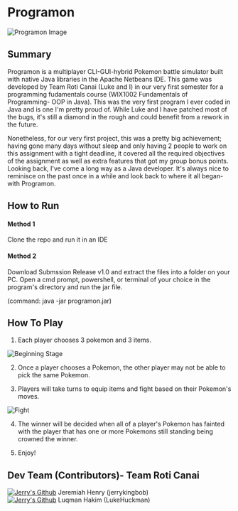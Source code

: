 # Programon 
![Programon Image](https://raw.githubusercontent.com/jerrykingbob/Programon/master/Programon.png)

## Summary
  Programon is a multiplayer CLI-GUI-hybrid Pokemon battle simulator built with native Java libraries in the Apache Netbeans IDE. This game was developed by Team Roti Canai (Luke and I) in our very first semester for a programming fudamentals course (WIX1002 Fundamentals of Programming- OOP in Java). This was the very first program I ever coded in Java and is one I'm pretty proud of. While Luke and I have patched most of the bugs, it's still a diamond in the rough and could benefit from a rework in the future.
  
  Nonetheless, for our very first project, this was a pretty big achievement; having gone many days without sleep and only having 2 people to work on this assignment with a tight deadline, it covered all the required objectives of the assignment as well as extra features that got my group bonus points. Looking back, I've come a long way as a Java developer. It's always nice to reminisce on the past once in a while and look back to where it all began- with Programon.
  
## How to Run
#### Method 1
Clone the repo and run it in an IDE

#### Method 2
Download Submssion Release v1.0 and extract the files into a folder on your PC. Open a cmd prompt, powershell, or terminal of your choice in the program's directory and run the jar file.

(command: java -jar programon.jar)

## How To Play

1) Each player chooses 3 pokemon and 3 items.

![Beginning Stage](https://raw.githubusercontent.com/jerrykingbob/Programon/master/choose.png)

2) Once a player chooses a Pokemon, the other player may not be able to pick the same Pokemon.

3) Players will take turns to equip items and fight based on their Pokemon's moves.
 
![Fight](https://raw.githubusercontent.com/jerrykingbob/Programon/master/Fight.png)

4) The winner will be decided when all of a player's Pokemon has fainted with the player that has one or more Pokemons still standing being crowned the winner.

5) Enjoy!

## Dev Team (Contributors)- Team Roti Canai
<a href="https://github.com/jerrykingbob">![Jerry's Github](https://img.shields.io/badge/GitHub-100000?style=for-the-badge&logo=github&logoColor=white)</a>
Jeremiah Henry (jerrykingbob) 
<br><a href="https://github.com/LukeHuckman">![Jerry's Github](https://img.shields.io/badge/GitHub-100000?style=for-the-badge&logo=github&logoColor=white)</a>
Luqman Hakim (LukeHuckman) 
